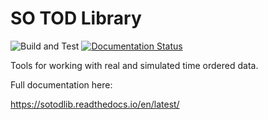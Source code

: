 
# SO TOD Library

![Build and Test](https://github.com/simonsobs/sotodlib/workflows/Build%20and%20Test/badge.svg) [![Documentation Status](https://readthedocs.org/projects/sotodlib/badge/?version=latest)](https://sotodlib.readthedocs.io/en/latest/?badge=latest)

Tools for working with real and simulated time ordered data.

Full documentation here:

https://sotodlib.readthedocs.io/en/latest/
